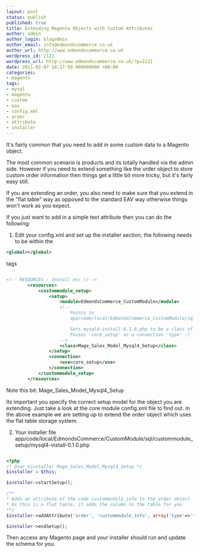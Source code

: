 ```yaml
---
layout: post
status: publish
published: true
title: Extending Magento Objects with Custom Attributes
author: admin
author_login: blogadmin
author_email: info@edmondscommerce.co.uk
author_url: http://www.edmondscommerce.co.uk
wordpress_id: 2121
wordpress_url: http://www.edmondscommerce.co.uk/?p=2121
date: 2011-02-07 18:27:50.000000000 +00:00
categories:
- magento
tags:
- mysql
- magento
- custom
- eav
- config.xml
- order
- attribute
- installer
---
```

It's fairly common that you need to add in some custom data to a Magento object. 

The most common scenario is products and its totally handled via the admin side. However if you need to extend something like the order object to store custom order information then things get a little bit more tricky, but it's fairly easy still.

If you are extending an order, you also need to make sure that you extend in the "flat table" way as opposed to the standard EAV way otherwise things won't work as you expect.

If you just want to add in a simple text attribute then you can do the following:

1. Edit your config.xml and set up the installer section, the following needs to be within the 

``` xml
<global></global>
```
 tags

```xml

<!-- RESOURCES - Install etc //-->
        <resources>
            <custommodule_setup>
                <setup>
                    <module>EdmondsCommerce_CustomModule</module>
                    <!--
                    	Points to
                    	app/code/local/EdmondsCommerce_CustomModule/sql/custommodule_setup/mysql4-install-0.0.1.php

                    	Sets mysql4-install-0.1.0.php to be a class of type Mage_Sales_Model_Mysql4_Setup
                    	Passes 'core_setup' as a connection 'type' :)
                    -->
                    <class>Mage_Sales_Model_Mysql4_Setup</class>
                </setup>
                <connection>
                    <use>core_setup</use>
                </connection>
            </custommodule_setup>
        </resources>

```

Note this bit:
<class>Mage_Sales_Model_Mysql4_Setup</class>

Its important you specify the correct setup model for the object you are extending. Just take a look at the core module config.xml file to find out. In the above example we are setting up to extend the order object which uses the flat table storage system.

2. Your installer file
app/code/local/EdmondsCommerce/CustomModule/sql/custommodule_setup/mysql4-install-0.1.0.php

```php

<?php
/* @var $installer Mage_Sales_Model_Mysql4_Setup */
$installer = $this;

$installer->startSetup();

/**
* Adds an attribute of the code custommodule_info to the order object
* As this is a flat table, it adds the column to the table for you
**/
$installer->addAttribute('order', 'custommodule_info', array('type'=>'text'));

$installer->endSetup();

```

Then access any Magento page and your installer should run and update the schema for you.
